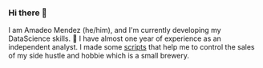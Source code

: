 ### Hi there 👋
I am Amadeo Mendez (he/him), and I'm currently developing my DataScience skills. 🌱
I have almost one year of experience as an independent analyst.
I made some [scripts](https://github.com/AmadeoMz/Scripts_for_sales_control_in_my_brewery) that help me to control the sales of my side hustle and hobbie which is a small brewery. 

<!--
**AmadeoMz/AmadeoMz** is a ✨ _special_ ✨ repository because its `README.md` (this file) appears on your GitHub profile.

Here are some ideas to get you started:

- 🔭 I’m currently working on ...
- 🌱 I’m currently learning ...
- 👯 I’m looking to collaborate on ...
- 🤔 I’m looking for help with ...
- 💬 Ask me about ...
- 📫 How to reach me: ...
- 😄 Pronouns: ...
- ⚡ Fun fact: ...
-->


